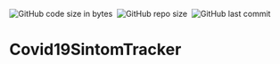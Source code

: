 ![GitHub code size in bytes](https://img.shields.io/github/languages/code-size/MarioR9/Covid19SintomTracker)&nbsp;
![GitHub repo size](https://img.shields.io/github/repo-size/MarioR9/Covid19SintomTracker?color=g&label=Repo%20Size)&nbsp; 
![GitHub last commit](https://img.shields.io/github/last-commit/MarioR9/Covid19SintomTracker)
# Covid19SintomTracker
